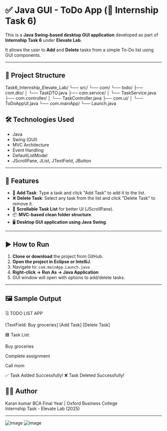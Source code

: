 # ✅ Java GUI - ToDo App (🎯 Internship Task 6)

This is a **Java Swing-based desktop GUI application** developed as part of **Internship Task 6** under **Elevate Lab**.

It allows the user to **Add** and **Delete** tasks from a simple To-Do list using GUI components.

---

## 📂 Project Structure

Task6_Internship_Elevate_Lab/
└── src/
└── com/
└── todo/
├── com.dto/
│ └── TaskDTO.java
├── com.service/
│ └── TaskService.java
├── com.controller/
│ └── TaskController.java
├── com.ui/
│ └── ToDoAppUI.java
└── com.mainApp/
└── Launch.java



## 🛠 Technologies Used

- Java
- Swing (GUI)
- MVC Architecture
- Event Handling
- DefaultListModel
- JScrollPane, JList, JTextField, JButton

---

## 🚀 Features

- 📝 **Add Task**: Type a task and click "Add Task" to add it to the list.
- ❌ **Delete Task**: Select any task from the list and click "Delete Task" to remove it.
- 📜 **Scrollable Task List** for better UI (JScrollPane).
- 📦 **MVC-based clean folder structure**.
- 🖥️ **Desktop GUI application using Java Swing**.

---

## ▶️ How to Run

1. **Clone or download** the project from GitHub.
2. **Open the project in Eclipse or IntelliJ**.
3. Navigate to: `com.mainApp.Launch.java`
4. **Right-click → Run As → Java Application**
5. GUI window will open with options to add/delete tasks.

---

## 🖼️ Sample Output

🗒️ TODO LIST APP

[TextField: Buy groceries] [Add Task] [Delete Task]

🟦 Task List:

Buy groceries

Complete assignment

Call mom

✅ Task Added Successfully!
❌ Task Deleted Successfully!



## 🧑‍💻 Author

Karan kumar 
BCA Final Year | Oxford Business College  
Internship Task - Elevate Lab (2025)

---
![image](https://github.com/user-attachments/assets/d34f2da7-2d9b-49ce-a47e-b14fed81e346)
![image](https://github.com/user-attachments/assets/a7b73d8c-083c-4529-b118-0bed3611f8d5)
